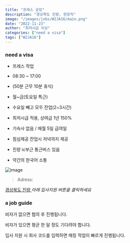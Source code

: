 ```yaml
---
title: "프레스 공장"
description: "경상북도 진량, 현장직"
image: "/images/jobs/W2JA16/main.png"
date: "2022-11-23"
author: "최저시급 이상"
categories: ["need a visa"]
tags: ["W2JA16"]
---
```


### need a visa
<!--### NO visa-->

* 프레스 작업
* 08:30 ~ 17:00
* (50분 근무 10분 휴식)
* 월~금(토요일 특근)
* 수요일 빼고 모두 잔업(2~3시간)

* 최저시급 적용, 상여급 1년 150%
* 기숙사 없음 / 매월 5일 급여일
* 점심제공 잔업시 저녁까지 제공
* 진량 ic부근 통근버스 있음
* 약간의 한국어 소통


![image](/images/jobs/W2JA16/map.png)

> Adress:
<a target="_blank" rel="noopener noreferrer" href="https://map.naver.com/v5/search/%EA%B2%BD%EC%83%81%EB%B6%81%EB%8F%84%20%EC%A7%84%EB%9F%89/address/14339755.181418095,4283296.469257405,%EA%B2%BD%EC%83%81%EB%B6%81%EB%8F%84%20%EA%B2%BD%EC%82%B0%EC%8B%9C%20%EC%A7%84%EB%9F%89%EC%9D%8D,adm?c=14140823.2841531,4311171.8384043,6.81,0,0,0,dh&isCorrectAnswer=true">
    경상북도 진량
</a>
<!--
(주)대경테크	
경북 경산시 진량읍 공단5로 106	
30만원	
김근구 대표이사	
010-3813-2541	
kgg3k@hanmail.net	
-->
<cite>아래 입사지원 버튼을 클릭하세요</cite>

### a job guide
비자가 없으면 협의 후 진행됩니다.

비자가 있으면 평균 한 달 정도 기다려야 합니다.

입사 지원 시 회사 코드를 입력하면 매칭 작업이 빠르게 진행됩니다.